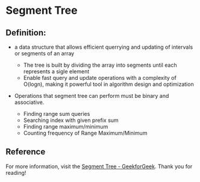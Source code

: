 # Segment Tree
## Definition:
*   a data structure that allows efficient querrying and updating of intervals or segments of an array
    *  The tree is built by dividing the array into segments until each represents a sigle element
    *   Enable fast query and update operations with a complexity of O(logn), making it powerful tool in algorithm design and optimization

*   Operations that segment tree can perform must be binary and associative.
    *   Finding range sum queries
    *   Searching index with given prefix sum
    *   Finding range maximum/minimum
    *   Counting frequency of Range Maximum/Minimum




## Reference
For more information, visit the [Segment Tree - GeekforGeek](https://www.geeksforgeeks.org/segment-tree-data-structure/).
Thank you for reading!

